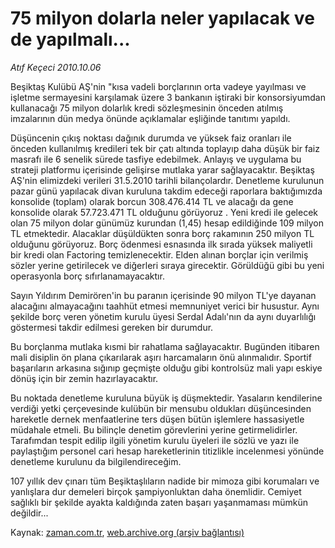 # 75 milyon dolarla neler yapılacak ve de yapılmalı...

*Atıf Keçeci 2010.10.06*

<td class="columnist-detail">
<p>Beşiktaş Kulübü AŞ'nin  "kısa vadeli borçlarının orta vadeye yayılması ve işletme sermayesini karşılamak üzere 3 bankanın iştiraki bir konsorsiyumdan kullanacağı 75 milyon dolarlık kredi sözleşmesinin önceden atılmış imzalarının dün medya önünde açıklamalar eşliğinde tanıtımı yapıldı.</p>
<p>
<div id="haberMetinDiv">
<p>Düşüncenin çıkış noktası dağınık durumda ve yüksek faiz oranları ile önceden kullanılmış kredileri tek bir çatı altında toplayıp daha düşük bir faiz masrafı ile 6 senelik sürede tasfiye edebilmek. Anlayış ve uygulama bu strateji platformu içerisinde gelişirse mutlaka yarar sağlayacaktır. Beşiktaş AŞ'nin elimizdeki verileri 31.5.2010 tarihli bilançolardır. Denetleme kurulunun pazar günü yapılacak divan kuruluna takdim edeceği raporlara baktığımızda konsolide (toplam) olarak borcun 308.476.414 TL ve alacağı da gene konsolide olarak 57.723.471 TL olduğunu görüyoruz . Yeni kredi ile gelecek olan 75 milyon dolar günümüz kurundan (1,45) hesap edildiğinde 109 milyon TL etmektedir. Alacaklar düşüldükten sonra borç rakamının 250 milyon TL olduğunu görüyoruz. Borç ödenmesi esnasında ilk sırada yüksek maliyetli bir kredi olan Factoring temizlenecektir. Elden alınan borçlar için verilmiş sözler yerine getirilecek ve diğerleri sıraya girecektir. Görüldüğü gibi bu yeni operasyonla borç sıfırlanamayacaktır.
<p>Sayın Yıldırım Demirören'in bu paranın içerisinde 90 milyon TL'ye dayanan alacağını almayacağını taahhüt etmesi memnuniyet verici bir husustur. Aynı şekilde borç veren yönetim kurulu üyesi Serdal Adalı'nın da aynı duyarlılığı göstermesi takdir edilmesi gereken bir durumdur. 
<p>Bu borçlanma mutlaka kısmi bir rahatlama sağlayacaktır. Bugünden itibaren mali disiplin ön plana çıkarılarak aşırı harcamaların önü alınmalıdır. Sportif başarıların arkasına sığınıp geçmişte olduğu gibi kontrolsüz mali yapı eskiye dönüş için bir zemin hazırlayacaktır.
<p>Bu noktada denetleme kuruluna büyük iş düşmektedir. Yasaların kendilerine verdiği yetki çerçevesinde kulübün bir mensubu oldukları düşüncesinden hareketle dernek menfaatlerine ters düşen bütün işlemlere hassasiyetle müdahale etmeli. Bu bilinçle denetim görevlerini yerine getirmelidirler. Tarafımdan tespit edilip ilgili yönetim kurulu üyeleri ile sözlü ve yazı ile paylaştığım personel cari hesap hareketlerinin titizlikle incelenmesi yönünde denetleme kurulunu da bilgilendireceğim.
<p>107 yıllık dev çınarı tüm Beşiktaşlıların nadide bir mimoza gibi korumaları ve yanlışlara dur demeleri birçok şampiyonluktan daha önemlidir. Cemiyet sağlıklı bir şekilde ayakta kaldığında zaten başarı yaşanmaması mümkün değildir... </p></p></p></p></p></div>
</p>
<a href="http://web.archive.org/web/20101224014723/mailto:a.kececi@zaman.com.tr">
</a></td>

Kaynak: [zaman.com.tr](http://zaman.com.tr/yazar.do?yazino=1036471), [web.archive.org (arşiv bağlantısı)](http://web.archive.org/web/20101224014723/http://zaman.com.tr/yazar.do?yazino=1036471)
